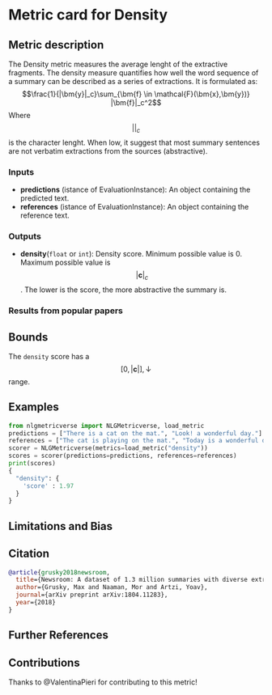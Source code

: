 # Metric card for Density

## Metric description
The Density metric measures the average lenght of the extractive fragments. The density measure quantifies how well the word sequence of a summary can be described as a series of extractions. It is formulated as: $$\frac{1}{|\bm{y}|_c}\sum_{\bm{f} \in \mathcal{F}(\bm{x},\bm{y})} |\bm{f}|_c^2$$
Where $$||_c$$ is the character lenght. When low, it suggest that most summary sentences are not verbatim extractions from the sources (abstractive).

### Inputs
- **predictions** (istance of EvaluationInstance): An object containing the predicted text.
- **references** (istance of EvaluationInstance): An object containing the reference text.

### Outputs
- **density**(`float` or `int`): Density score. Minimum possible value is 0. Maximum possible value is $$|\bm{c}|_c$$. The lower is the score, the more abstractive the summary is.

### Results from popular papers

## Bounds
The `density` score has a $$[0,|\bm{c}|],\downarrow$$ range.

## Examples
```python
from nlgmetricverse import NLGMetricverse, load_metric
predictions = ["There is a cat on the mat.", "Look! a wonderful day."]
references = ["The cat is playing on the mat.", "Today is a wonderful day"]
scorer = NLGMetricverse(metrics=load_metric("density"))
scores = scorer(predictions=predictions, references=references)
print(scores)
{ 
  "density": { 
    'score' : 1.97
  } 
}
```

## Limitations and Bias

## Citation
```bibtex
@article{grusky2018newsroom,
  title={Newsroom: A dataset of 1.3 million summaries with diverse extractive strategies},
  author={Grusky, Max and Naaman, Mor and Artzi, Yoav},
  journal={arXiv preprint arXiv:1804.11283},
  year={2018}
}
```

## Further References

## Contributions
Thanks to @ValentinaPieri for contributing to this metric!